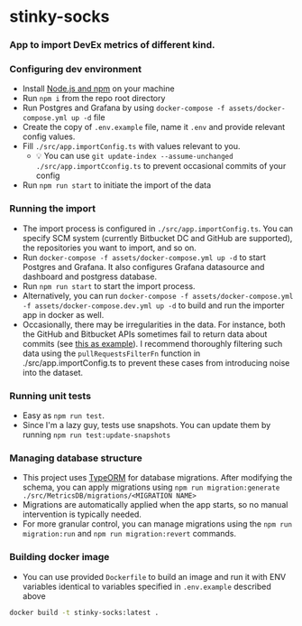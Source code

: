 # stinky-socks

### App to import DevEx metrics of different kind.

### Configuring dev environment

- Install [Node.js and npm](https://nodejs.org) on your machine
- Run `npm i` from the repo root directory
- Run Postgres and Grafana by using `docker-compose -f assets/docker-compose.yml up -d` file
- Create the copy of `.env.example` file, name it `.env` and provide relevant config values.
- Fill `./src/app.importConfig.ts` with values relevant to you.
    - 💡 You can use `git update-index --assume-unchanged ./src/app.importCconfig.ts` to prevent occasional commits of
      your config
- Run ```npm run start``` to initiate the import of the data

### Running the import

- The import process is configured in `./src/app.importConfig.ts`. You can specify SCM system (currently Bitbucket DC
  and GitHub are supported), the repositories you want to import, and so on.
- Run `docker-compose -f assets/docker-compose.yml up -d` to start Postgres and Grafana. It also configures Grafana
  datasource and dashboard and postgress database.
- Run `npm run start` to start the import process.
- Alternatively, you can run `docker-compose -f assets/docker-compose.yml -f assets/docker-compose.dev.yml up -d` to build and run the
  importer app in docker as well.
- Occasionally, there may be irregularities in the data. For instance, both the GitHub and Bitbucket APIs sometimes fail
  to return data about commits (see [this as example](https://github.com/grafana/grafana/pull/637)). I recommend
  thoroughly filtering such data using the `pullRequestsFilterFn` function in ./src/app.importConfig.ts to prevent these
  cases from introducing noise into the dataset.

### Running unit tests

- Easy as ```npm run test```.
- Since I'm a lazy guy, tests use snapshots. You can update them by running ```npm run test:update-snapshots```

### Managing database structure

- This project uses [TypeORM](https://typeorm.io/migrations) for database migrations. After modifying the schema, you
  can apply migrations using
  ```npm run migration:generate ./src/MetricsDB/migrations/<MIGRATION NAME>```
- Migrations are automatically applied when the app starts, so no manual intervention is typically needed.
- For more granular control, you can manage migrations using the `npm run migration:run` and `npm run migration:revert`
  commands.

### Building docker image

- You can use provided `Dockerfile` to build an image and run it with ENV variables identical to variables
  specified in `.env.example` described above

```bash
docker build -t stinky-socks:latest .
```
